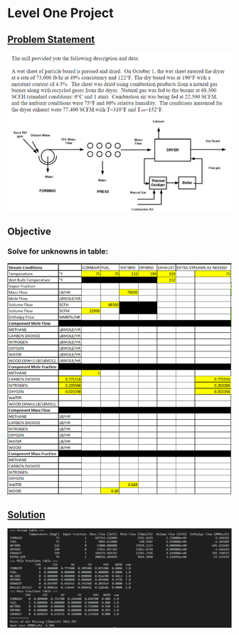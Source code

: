# Level One Project 
## [Problem Statement](https://github.com/hunterviolette/23fall/blob/main/478/LevelOneProj/problem_statement.pdf)
![proj_1_ps](assets/ps.png)

## Objective
### Solve for unknowns in table:
![proj_1_unk](assets/unk.png)

## [Solution](https://github.com/hunterviolette/23fall/blob/main/478/LevelOneProj/lvl1_balance.py)
![proj_1_sol](assets/sol.png)
